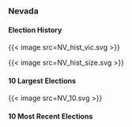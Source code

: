 ### Nevada

#### Election History
{{< image src=NV_hist_vic.svg >}}

{{< image src=NV_hist_size.svg >}}

#### 10 Largest Elections
{{< image src=NV_10.svg >}}

#### 10 Most Recent Elections

